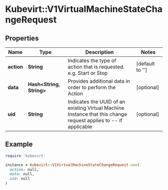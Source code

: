 # Kubevirt::V1VirtualMachineStateChangeRequest

## Properties

| Name | Type | Description | Notes |
| ---- | ---- | ----------- | ----- |
| **action** | **String** | Indicates the type of action that is requested. e.g. Start or Stop | [default to &#39;&#39;] |
| **data** | **Hash&lt;String, String&gt;** | Provides additional data in order to perform the Action | [optional] |
| **uid** | **String** | Indicates the UUID of an existing Virtual Machine Instance that this change request applies to -- if applicable | [optional] |

## Example

```ruby
require 'kubevirt'

instance = Kubevirt::V1VirtualMachineStateChangeRequest.new(
  action: null,
  data: null,
  uid: null
)
```

